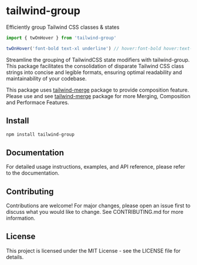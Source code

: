 # tailwind-group

Efficiently group Tailwind CSS classes & states

```ts
import { twOnHover } from 'tailwind-group'

twOnHover('font-bold text-xl underline') // hover:font-bold hover:text-xl hover:underline
```

Streamline the grouping of TailwindCSS state modifiers with tailwind-group. This package facilitates the consolidation of disparate Tailwind CSS class strings into concise and legible formats, ensuring optimal readability and maintainability of your codebase.

This package uses [tailwind-merge](https://github.com/dcastil/tailwind-merge) package to provide composition feature. Please use and see [tailwind-merge](https://github.com/dcastil/tailwind-merge) package for more Merging, Composition and Performace Features.

## Install
```bash
npm install tailwind-group
```

## Documentation
For detailed usage instructions, examples, and API reference, please refer to the documentation.

## Contributing
Contributions are welcome! For major changes, please open an issue first to discuss what you would like to change. See CONTRIBUTING.md for more information.

## License
This project is licensed under the MIT License - see the LICENSE file for details.
